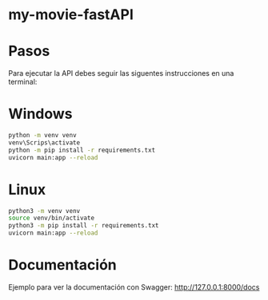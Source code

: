 # my-movie-fastAPI

# Pasos

Para ejecutar la API debes seguir las siguentes instrucciones en una terminal:

# Windows
```sh
python -m venv venv
venv\Scrips\activate
python -m pip install -r requirements.txt
uvicorn main:app --reload
```

# Linux
```sh
python3 -m venv venv
source venv/bin/activate
python3 -m pip install -r requirements.txt
uvicorn main:app --reload
```

# Documentación
Ejemplo para ver la documentación con Swagger: http://127.0.0.1:8000/docs